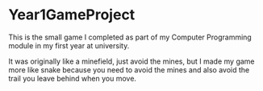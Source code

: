# Year1GameProject
 
This is the small game I completed as part of my Computer Programming module in my first year at university.

It was originally like a minefield, just avoid the mines, but I made my game more like snake because you need to avoid the mines and also avoid the trail you leave behind when you move.
